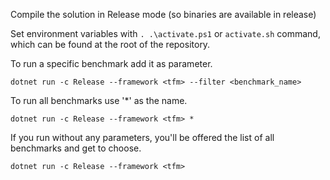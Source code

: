Compile the solution in Release mode (so binaries are available in release)

Set environment variables with `. .\activate.ps1` or `activate.sh` command, which can be found at the root of the repository.

To run a specific benchmark add it as parameter.
```
dotnet run -c Release --framework <tfm> --filter <benchmark_name>
```

To run all benchmarks use '*' as the name.
```
dotnet run -c Release --framework <tfm> *
```

If you run without any parameters, you'll be offered the list of all benchmarks and get to choose.
```
dotnet run -c Release --framework <tfm> 
```
